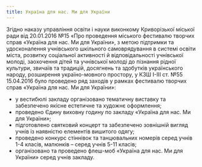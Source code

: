 ```yaml
---
title: Україна для нас. Ми для України
---
```


Згідно наказу управління освіти і науки виконкому Криворізької міської ради від 20.01.2016 №15 «Про проведення міського фестивалю творчих справ «Україна для нас. Ми для України», з метою підтримки та удосконалення учнівського шкільного самоврядування в системі освіти міста, розвитку соціальної активності й відповідальності учнівської молоді, заохочення дітей та учнівської молоді до пізнання рідної культури, звичаїв та традицій, досягнень та здобутків українського народу, розширення україно-мовного простору, у КЗШ І-ІІІ ст. №55 15.04.2016 було проведено ряд заходів у рамках фестивалю творчих справ «Україна для нас. Ми для України»:

- у вестибюлі закладу організовано тематичну виставку та забезпечено якісне естетичне та художнє оформлення;
- проведено Єдину виховну годину по закладу «Україна для нас. Ми для України»;
- підготовлено святковий концерт та забезпечено зовнішній вигляд учнів із наявністю елементів вишитого одягу;
- проведено конкурс стіннівок та танцювальних номерів серед учнів 1-4 класів, малюнків – серед учнів 5-11 класів;
- організовано та проведено флеш-моб «Україна для нас. Ми для України» серед учнів закладу.

<slideshow id="72157667322671315"></slideshow>

<youtube id="6eFKt8Hn8jA"></youtube>
<youtube id="7CKzVGMR3nY"></youtube>
